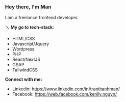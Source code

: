 ### Hey there, I'm Man

I am a freelance frontend developer.

🪛 **My go to tech-stack:**
- HTML/CSS
- Javascript/Jquery
- Wordpress
- PHP
- React/NextJS
- GSAP
- TailwindCSS

**Connect with me:**
- Linkedin: https://www.linkedin.com/in/tranthanhman/
- Facebook: https://web.facebook.com/kenlly.nguyn/
